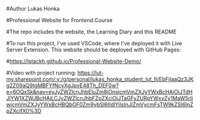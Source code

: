 #Author Lukas Honka

#Professional Website for Frontend Course

#The repo includes the website, the Learning Diary and this README

#To run this project, I've used VSCode, where I've deployed it with Live Server Extension. This website should be deployed with GitHub Pages:

#https://lstackh.github.io/Professional-Website-Demo/

#Video with project running: https://lut-my.sharepoint.com/:v:/g/personal/lukas_honka_student_lut_fi/EbFjIaaQz3JKg2Z09aQ9tgMBFYfNcyXgJpvE48Th_DEF0w?e=6OQxSk&nav=eyJyZWZlcnJhbEluZm8iOnsicmVmZXJyYWxBcHAiOiJTdHJlYW1XZWJBcHAiLCJyZWZlcnJhbFZpZXciOiJTaGFyZURpYWxvZy1MaW5rIiwicmVmZXJyYWxBcHBQbGF0Zm9ybSI6IldlYiIsInJlZmVycmFsTW9kZSI6InZpZXcifX0%3D
